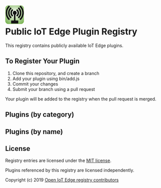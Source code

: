 # <img src="https://github.com/iot-edge/iot-edge-docs/raw/master/docs/_media/iot-edge-green-bg-100.png" width="60"/><br/>Public IoT Edge Plugin Registry

This registry contains publicly available IoT Edge plugins.

## To Register Your Plugin

1) Clone this repository, and create a branch
2) Add your plugin using bin/add.js
3) Commit your changes
4) Submit your branch using a pull request

Your plugin will be added to the registry when the pull request is merged.


## Plugins (by category)

## Plugins (by name)



## License

Registry entries are licensed under the [MIT license](https://raw.githubusercontent.com/iot-edge/plugin-registry/master/LICENSE).

Plugins referenced by this registry are licensed independently.

Copyright (c) 2019 
[Open IoT Edge registry contributors](https://github.com/iot-edge/plugin-registry/graphs/contributors)
